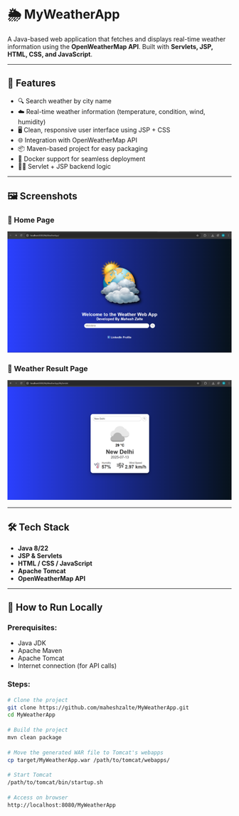 # 🌦️ MyWeatherApp

A Java-based web application that fetches and displays real-time weather information using the **OpenWeatherMap API**. Built with **Servlets, JSP, HTML, CSS, and JavaScript**.

---

## 🚀 Features

- 🔍 Search weather by city name
- ☁️ Real-time weather information (temperature, condition, wind, humidity)
- 🖥️ Clean, responsive user interface using JSP + CSS
- 🌐 Integration with OpenWeatherMap API
- 📦 Maven-based project for easy packaging
- 🐳 Docker support for seamless deployment
- 🧑‍💻 Servlet + JSP backend logic

---

## 🖼️ Screenshots

### 🔸 Home Page
![Home Page](home.png.png)

### 🔸 Weather Result Page
![Result Page](result.png.png)

---

## 🛠️ Tech Stack

- **Java 8/22**
- **JSP & Servlets**
- **HTML / CSS / JavaScript**
- **Apache Tomcat**
- **OpenWeatherMap API**

---

## 🧪 How to Run Locally

### Prerequisites:
- Java JDK
- Apache Maven
- Apache Tomcat
- Internet connection (for API calls)

### Steps:

```bash
# Clone the project
git clone https://github.com/maheshzalte/MyWeatherApp.git
cd MyWeatherApp

# Build the project
mvn clean package

# Move the generated WAR file to Tomcat's webapps
cp target/MyWeatherApp.war /path/to/tomcat/webapps/

# Start Tomcat
/path/to/tomcat/bin/startup.sh

# Access on browser
http://localhost:8080/MyWeatherApp
